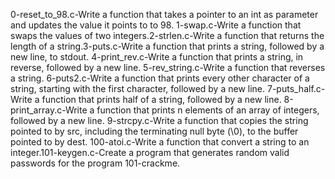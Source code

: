0-reset_to_98.c-Write a function that takes a pointer to an int as parameter and updates the value it points to to 98.
1-swap.c-Write a function that swaps the values of two integers.2-strlen.c-Write a function that returns the length of a string.3-puts.c-Write a function that prints a string, followed by a new line, to stdout.
4-print_rev.c-Write a function that prints a string, in reverse, followed by a new line.
5-rev_string.c-Write a function that reverses a string.
6-puts2.c-Write a function that prints every other character of a string, starting with the first character, followed by a new line.
7-puts_half.c-Write a function that prints half of a string, followed by a new line.
8-print_array.c-Write a function that prints n elements of an array of integers, followed by a new line.
9-strcpy.c-Write a function that copies the string pointed to by src, including the terminating null byte (\0), to the buffer pointed to by dest.
100-atoi.c-Write a function that convert a string to an integer.101-keygen.c-Create a program that generates random valid passwords for the program 101-crackme.

